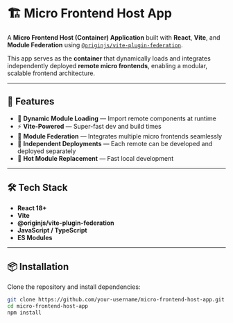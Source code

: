 # 🏗️ Micro Frontend Host App

A **Micro Frontend Host (Container) Application** built with **React**, **Vite**, and **Module Federation** using [`@originjs/vite-plugin-federation`](https://github.com/originjs/vite-plugin-federation).

This app serves as the **container** that dynamically loads and integrates independently deployed **remote micro frontends**, enabling a modular, scalable frontend architecture.

---

## 🚀 Features

- 🧩 **Dynamic Module Loading** — Import remote components at runtime  
- ⚡ **Vite-Powered** — Super-fast dev and build times  
- 🔗 **Module Federation** — Integrates multiple micro frontends seamlessly  
- 🧱 **Independent Deployments** — Each remote can be developed and deployed separately  
- 🔄 **Hot Module Replacement** — Fast local development  

---

## 🛠️ Tech Stack

- **React 18+**
- **Vite**
- **@originjs/vite-plugin-federation**
- **JavaScript / TypeScript**
- **ES Modules**

---

## 📦 Installation

Clone the repository and install dependencies:

```bash
git clone https://github.com/your-username/micro-frontend-host-app.git
cd micro-frontend-host-app
npm install
